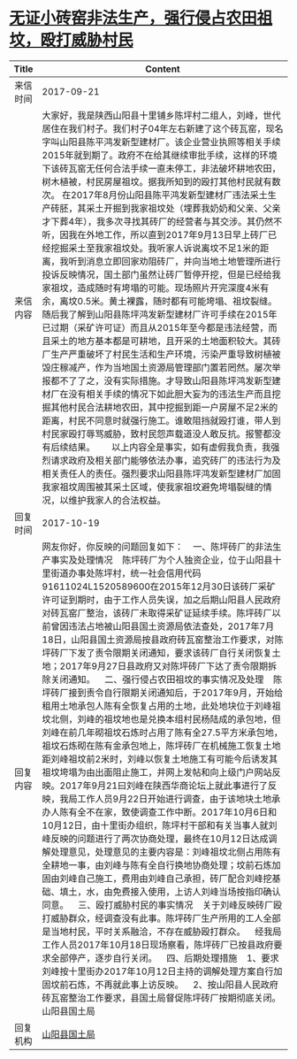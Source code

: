 # <a href="http://www.shangluo.gov.cn/zmhd/ldxxxx.jsp?urltype=leadermail.LeaderMailContentUrl&wbtreeid=1112&leadermailid=4348">无证小砖窑非法生产，强行侵占农田祖坟，殴打威胁村民</a>
| Title |                                                                                                                                                                                                                                                                                                                                                                                                                                                                                                                  Content                                                                                                                                                                                                                                                                                                                                                                                                                                                                                                                   |
|:-----:|--------------------------------------------------------------------------------------------------------------------------------------------------------------------------------------------------------------------------------------------------------------------------------------------------------------------------------------------------------------------------------------------------------------------------------------------------------------------------------------------------------------------------------------------------------------------------------------------------------------------------------------------------------------------------------------------------------------------------------------------------------------------------------------------------------------------------------------------------------------------------------------------------------------------------------------------------------------------------------------------------------------------------------------------|
| 来信时间  | 2017-09-21                                                                                                                                                                                                                                                                                                                                                                                                                                                                                                                                                                                                                                                                                                                                                                                                                                                                                                                                                                                                                                 |
| 来信内容  | 大家好，我是陕西山阳县十里铺乡陈坪村二组人，刘峰，世代居住在我们村子。我们村子04年左右新建了这个砖瓦窑，现名字叫山阳县陈平鸿发新型建材厂。该企业营业执照等相关手续2015年就到期了。政府不在给其继续审批手续，这样的环境下该砖瓦窑无任何合法手续一直未停工，非法破坏耕地农田，树木植被，村民房屋祖坟。据我所知到的殴打其他村民就有数次。 在2017年8月份山阳县陈平鸿发新型建材厂违法采土生产砖胚，其采土开掘到我家祖坟处（埋葬我奶奶和父亲、父亲才下葬4年），我多次寻找其砖厂的经营者与其交涉。其仍然不听，因我在外地工作，所以直到2017年9月13日早上砖厂已经挖掘采土至我家祖坟处。我听家人诉说离坟不足1米的距离，我听到消息立即回家劝阻砖厂，并向当地土地管理所进行投诉反映情况，国土部门虽然让砖厂暂停开挖，但是已经给我家祖坟，造成随时有垮塌的可能。现场照片开完深度4米有余，离坟0.5米。黄土裸露，随时都有可能垮塌、祖坟裂缝。  随后我了解到山阳县陈坪鸿发新型建材厂许可手续在2015年已过期（采矿许可证）而且从2015年至今都是违法经营，而且采土的地方基本都是可耕地，且开采的土地面积较大。其砖厂生产严重破坏了村民生活和生产环境，污染严重导致树植被毁庄稼减产，作为当地国土资源局管理部门置若罔然。屡次举报都不了了之，没有实际措施。才导致山阳县陈坪鸿发新型建材厂在没有相关手续的情况下如此胆大妄为的违法生产而且挖掘其他村民合法耕地农田，其中挖掘到距一户房屋不足2米的距离，村民不同意时就强行施工。谁敢阻挡就殴打谁，带人到村民家殴打辱骂威胁，致村民怨声载道没人敢反抗。报警都没有后续结果。       以上内容全是事实，如有虚假我负责，我强烈请求政府及相关部门能够依法办事，追究砖厂的违法行为及相关责任人的责任。强烈要求山阳县陈坪鸿发新型建材厂加固我家祖坟周围被其采土区域，使我家祖坟避免垮塌裂缝的情况，以维护我家人的合法权益。                                                                                                                                                                                                |
| 回复时间  | 2017-10-19                                                                                                                                                                                                                                                                                                                                                                                                                                                                                                                                                                                                                                                                                                                                                                                                                                                                                                                                                                                                                                 |
| 回复内容  | 网友你好，你反映的问题回复如下：    一、陈坪砖厂的非法生产事实及处理情况    陈坪砖厂为个人独资企业，位于山阳县十里街道办事处陈坪村，统一社会信用代码91611024L1520589600在2015年12月30日该砖厂采矿许可证到期时，由于工作人员失误，加之后期山阳县人民政府对砖瓦窑厂整治，该砖厂未取得采矿证延续手续。陈坪砖厂以前曾因违法占地被山阳县国土资源局依法查处，2017年7月18日，山阳县国土资源局按县政府砖瓦窑整治工作要求，对陈坪砖厂下发了责令限期关闭通知，要求该砖厂自行关闭恢复土地；2017年9月27日县政府又对陈坪砖厂下达了责令限期拆除关闭通知。    二、强行侵占农田祖坟的事实情况及处理    陈坪砖厂接到责令自行限期关闭通知后，于2017年9月，开始给租用土地承包人陈有全恢复占用的土地，此处地块位于刘峰祖坟北侧，刘峰的祖坟地也是兑换本组村民杨陆成的承包地，但刘峰在前几年砌祖坟石炼时占用了陈有全27.5平方米承包地，祖坟石炼砌在陈有金承包地上，陈坪砖厂在机械施工恢复土地距刘峰祖坟前2米时，刘峰以恢复土地施工有可能今后诱发其祖坟垮塌为由出面阻止施工，并网上发帖和向上级门户网站反映。2017年9月21曰刘峰在陕西华商论坛上就此事进行了反映，我局工作人员9月22日开始进行调查，由于该地块土地承办人陈有全不在家，致使调查工作中断。2017年10月6日和10月12日，由十里街办组织，陈坪村干部和有关当事人就刘峰反映的问题进行了两次协商处理，最终在10月12日达成调解处理意见，处理意见的主要内容是：刘峰祖坟北侧占用陈有全耕地一事，由刘峰与陈有全自行换地协商处理；坟前石炼加固由刘峰自己施工，费用由刘峰自己承担，砖厂配合刘峰挖基础、填土，水，由免费接入使用，上访人刘峰当场按指印确认同意。    三、殴打威胁村民的事实情况    关于刘峰反映砖厂殴打威胁群众，经调查没有此事。陈坪砖厂生产所用的工人全部是当地村民，平时关系融洽，不存在威胁殴打群众。    经我局工作人员2017年10月18日现场察看，陈坪砖厂已按县政府要求全部停产，逐步自行关闭。    四、后期处理措施    1、要求刘峰按十里街办2017年10月12日主持的调解处理方案自行加固坟前石炼，不再就此事上访反映。    2、按山阳县人民政府砖瓦窑整治工作要求，县国土局督促陈坪砖厂按期彻底关闭。山阳县国土局 |
| 回复机构  | <a href="../../categories/agencies/山阳县国土局.md">山阳县国土局</a>                                                                                                                                                                                                                                                                                                                                                                                                                                                                                                                                                                                                                                                                                                                                                                                                                                                                                                                                                                                   |
